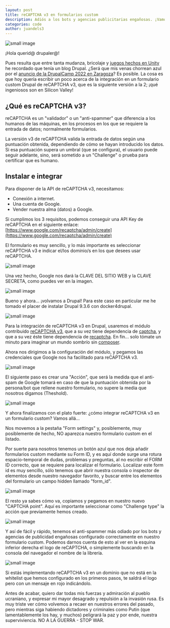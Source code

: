 ```yaml
---
layout: post
title: reCAPTCHA v3 en formularios custom
description: Adiós a los bots y agencias publicitarias engañosas. ¡Vamos a integrar reCAPTCHA v3!
categories: code
author: juandels3
---
```


![small image]({{site.baseurl}}/images/captcha/captcha.png)

¡Hola querid@ drupaler@!

Pues resulta que entre tanta mudanza, bricolaje y [juegos hechos en Unity](https://juandels3.github.io/publico-mi-videojuego/) he recordado que tenía un blog Drupal. ¿Será que mis venas chorrean azul por el [anuncio de la DrupalCamp 2022 en Zaragoza](https://2022.drupalcamp.es/)? Es posible.
La cosa es que hoy quería escribir un poco acerca de la integración en un formulario custom Drupal de reCAPTCHA v3, que es la siguiente versión a la 2; ¡qué ingeniosos son en Silicon Valley!

## ¿Qué es reCAPTCHA v3?

reCAPTCHA es un "validador" o un "anti-spammer" que diferencia a los humanos de las máquinas, en los procesos en los que se requiere la entrada de datos; normalmente formularios.

La versión v3 de reCAPTCHA valida la entrada de datos según una puntuación obtenida, dependiendo de cómo se hayan introducido los datos. Si esa puntuación supera un umbral (que se configura), el usuario puede seguir adelante, sino, será sometido a un "Challenge" o prueba para certificar que es humano.

## Instalar e integrar

Para disponer de la API de reCAPTCHA v3, necesitamos:

- Conexión a internet.
- Una cuenta de Google.
- Vender nuestra alma (datos) a Google.

Si cumplimos los 3 requisitos, podemos conseguir una API Key de reCAPTCHA en el siguiente enlace: [https://www.google.com/recaptcha/admin/create](https://www.google.com/recaptcha/admin/create)

El formulario es muy sencillo, y lo más importante es seleccionar reCAPTCHA v3 e indicar el/los dominio/s en los que desees usar reCAPTCHA.

![small image]({{site.baseurl}}/images/captcha/captcha_1.png)

Una vez hecho, Google nos dará la CLAVE DEL SITIO WEB y la CLAVE SECRETA, como puedes ver en la imagen.

![small image]({{site.baseurl}}/images/captcha/captcha_2.png)

Bueno y ahora... ¡volvamos a Drupal! Para este caso en particular me he tomado el placer de instalar Drupal 9.3.6 con docker4drupal.

![small image]({{site.baseurl}}/images/captcha/captcha_3.png)

Para la integración de reCAPTCHA v3 en Drupal, usaremos el módulo contribuido [reCAPTCHA v3](https://www.drupal.org/project/recaptcha_v3), que a su vez tiene dependencia de [captcha](https://www.drupal.org/project/captcha), y que a su vez éste tiene dependencia de [recaptcha](https://www.drupal.org/project/recaptcha). En fin... solo tómate un minuto para imaginar un mundo sombrío sin [composer](https://getcomposer.org/).

Ahora nos dirigimos a la configuración del módulo, y pegamos las credenciales que Google nos ha facilitado para reCAPTCHA v3.

![small image]({{site.baseurl}}/images/captcha/captcha_5.png)

El siguiente paso es crear una "Acción", que será la medida que el anti-spam de Google tomará en caso de que la puntuación obtenida por la persona/bot que rellene nuestro formulario, no supere la media que nosotros digamos (Theshold).

![small image]({{site.baseurl}}/images/captcha/captcha_9.png)

Y ahora finalizamos con el plato fuerte: ¿cómo integrar reCAPTCHA v3 en un formulario custom? Vamos allá...

Nos movemos a la pestaña "Form settings" y, posiblemente, muy posiblemente de hecho, NO aparezca nuestro formulario custom en el listado.

Por suerte para nosotros tenemos un botón azul que nos deja añadir formularios custom mediante su Form ID, y es aquí donde surge una rotura espacio-temporal de dudas, problemas y preguntas, al no escribir el FORM ID correcto, que se requiere para localizar el formulario.
Localizar este form id es muy sencillo, sólo tenemos que abrir nuestra consola o inspector de elementos desde nuestro navegador favorito, y buscar entre los elementos del formulario un campo hidden llamado "form_id".

![small image]({{site.baseurl}}/images/captcha/captcha_8.png)

El resto ya sabes cómo va, copiamos y pegamos en nuestro nuevo "CAPTCHA point". Aquí es importante seleccionar como "Challenge type" la acción que previamente hemos creado.

![small image]({{site.baseurl}}/images/captcha/captcha_10.png)

Y así de fácil y rápido, tenemos el anti-spammer más odiado por los bots y agencias de publicidad engañosas configurado correctamente en nuestro formulario custom. Podemos darnos cuenta de esto al ver en la esquina inferior derecha el logo de reCAPTCHA, o simplemente buscando en la consola del navegador el nombre de la librería.

![small image]({{site.baseurl}}/images/captcha/captcha_11.png)

Si estás implementando reCAPTCHA v3 en un dominio que no está en la whitelist que hemos configurado en los primeros pasos, te saldrá el logo pero con un mensaje en rojo indicándolo.

Antes de acabar, quiero dar todas mis fuerzas y admiración al pueblo ucraniano, y expresar mi mayor desagrado y repulsión a la invasión rusa. Es muy triste ver cómo volvemos a recaer en nuestros errores del pasado, pero mientras siga habiendo dictadores y criminales como Putin (que lamentablemente los hay, y muchos) peligrará la paz y por ende, nuestra superviviencia. NO A LA GUERRA - STOP WAR.
